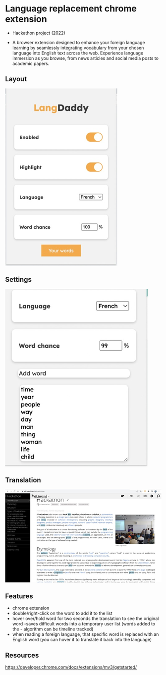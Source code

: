# Language replacement chrome extension

- Hackathon project (2022)

- A browser extension designed to enhance your foreign language learning by seamlessly integrating vocabulary from your chosen language into English text across the web. Experience language immersion as you browse, from news articles and social media posts to academic papers.

## Layout

![1](/images/img1.png)

## Settings

![2](/images/img2.png)

## Translation

![3](/images/img3.png)

## Features

- chrome extension
- double/right-click on the word to add it to the list
- hover over/hold word for two seconds the translation to see the original word -saves difficult words into a temporary user list (words added to the - algorithm can be timeline tracked)
- when reading a foreign language, that specific word is replaced with an English word (you can hover it to translate it back into the language)

## Resources

<https://developer.chrome.com/docs/extensions/mv3/getstarted/>
